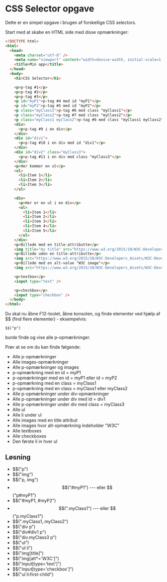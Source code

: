# CSS Selector opgave

Dette er en simpel opgave i brugen af forskellige CSS selectors.

Start med at skabe en HTML side med disse opmærkninger:

```html
<!DOCTYPE html>
<html>
  <head>
    <meta charset="utf-8" />
    <meta name="viewport" content="width=device-width, initial-scale=1.0" />
    <title>Min app</title>
  </head>
  <body>
    <h1>CSS Selector</h1>

    <p>p-tag #1</p>
    <p>p-tag #2</p>
    <p>p-tag #3</p>
    <p id="myP1">p-tag #4 med id "myP1"</p>
    <p id="myP2">p-tag #5 med id "myP2"</p>
    <p class="myClass1">p-tag #6 med class "myClass1"</p>
    <p class="myClass2">p-tag #7 med class "myClass2"</p>
    <p class="myClass1 myClass2">p-tag #8 med class "myClass1 myClass2"</p>
    <div>
      <p>p-tag #9 i en div</p>
    </div>
    <div id="div1">
      <p>p-tag #10 i en div med id "div1"</p>
    </div>
    <div id="div2" class="myClass3">
      <p>p-tag #11 i en div med class "myClass3"</p>
    </div>
    <p>Her kommer en ul</p>
    <ul>
      <li>Item 1</li>
      <li>Item 2</li>
      <li>Item 3</li>
    </ul>

    <div>
      <p>Her er en ul i en div</p>
      <ul>
        <li>Item 1</li>
        <li>Item 2</li>
        <li>Item 3</li>
        <li>Item 4</li>
        <li>Item 5</li>
      </ul>
    </div>
    <p>Billede med en title-attributte</p>
    <img title="my title" src="https://www.w3.org/2015/10/W3C-Developers_Assets/W3C-Developers-Dark.png" alt="image" width="100" />
    <p>Billede uden en title-attributte</p>
    <img src="https://www.w3.org/2015/10/W3C-Developers_Assets/W3C-Developers-Dark.png" alt="image" width="100" />
    <p>Billede med en alt-value "W3C image"</p>
    <img src="https://www.w3.org/2015/10/W3C-Developers_Assets/W3C-Developers-Dark.png" alt="W3C image" width="100" />

    <p>textbox</p>
    <input type="text" />

    <p>checkbox</p>
    <input type="checkbox" />
  </body>
</html>

```

Du skal nu åbne F12-toolet, åbne konsolen, og finde elementer ved hjælp af $$ (find flere elementer) - eksempelvis:

```
$$("p")
```

burde finde og vise alle p-opmærkninger.

Prøv at se om du kan finde følgende:

- Alle p-opmærkninger
- Alle images-opmærkninger 
- Alle p-opmærkninger og images 
- p-opmærkning med en id = myP1
- p-opmærkninger med en id = myP1 eller id = myP2
- p-opmærkning med en class = myClass1 
- p-opmærkning med en class = myClass1 eller myClass2 
- Alle p-opmærkninger under div-opmærkninger
- Alle p-opmærkninger under div med id = div1
- Alle p-opmærkninger under div med class = myClass3
- Alle ul 
- Alle li under ul
- Alle images med en title attribut
- Alle images hvor alt-opmærkning indeholder "W3C"
- Alle textboxes 
- Alle checkboxes
- Den første li in hver ul 

## Løsning

- $$("p")
- $$("img")
- $$("p, img")
- $$("#myP1") --- eller  $$("p#myP1")
- $$("#myP1, #myP2")
- $$(".myClass1") --- eller $$("p.myClass1")
- $$(".myClass1,.myClass2")
- $$("div p")
- $$("div#div1 p")
- $$("div.myClass3 p")
- $$("ul")
- $$("ul li")
- $$("img[title]")
- $$("img[alt*='W3C']")
- $$("input[type='text']")
- $$("input[type='checkbox']")
- $$("ul li:first-child")
